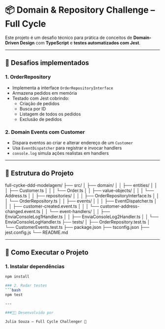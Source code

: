 # 📦 Domain & Repository Challenge – Full Cycle

Este projeto é um desafio técnico para prática de conceitos de **Domain-Driven Design** com **TypeScript** e **testes automatizados com Jest**.

---

## 🎯 Desafios implementados

### 1. OrderRepository

- Implementa a interface `OrderRepositoryInterface`
- Armazena pedidos em memória
- Testado com Jest cobrindo:
  - Criação de pedidos
  - Busca por ID
  - Listagem de todos os pedidos
  - Exclusão de pedidos

### 2. Domain Events com Customer

- Dispara eventos ao criar e alterar endereço de um `Customer`
- Usa `EventDispatcher` para registrar e invocar handlers
- `console.log` simula ações realistas em handlers

---

## 🧱 Estrutura do Projeto


full-cycke-ddd-modelagem/
├── src/
│   ├── domain/
│   │   ├── entities/
│   │   │   ├── Customer.ts
│   │   │   └── Order.ts
│   │   ├── value-objects/
│   │   │   └── Address.ts
│   │   ├── repositories/
│   │   │   ├── OrderRepositoryInterface.ts
│   │   │   └── OrderRepository.ts
│   │   ├── events/
│   │   │   ├── EventDispatcher.ts
│   │   │   ├── customer-created.event.ts
│   │   │   └── customer-address-changed.event.ts
│   │   └── event-handlers/
│   │       ├── EnviaConsoleLog1Handler.ts
│   │       ├── EnviaConsoleLog2Handler.ts
│   │       └── EnviaConsoleLogHandler.ts
├── tests/
│   ├── OrderRepository.test.ts
│   └── CustomerEvents.test.ts
├── package.json
├── tsconfig.json
├── jest.config.js
└── README.md


---

## 🚀 Como Executar o Projeto

### 1. Instalar dependências

```bash
npm install

### 2. Rodar testes
```bash
npm test

---

###👩‍💻 Desenvolvido por

Julia Souza – Full Cycle Challenger 🚀
